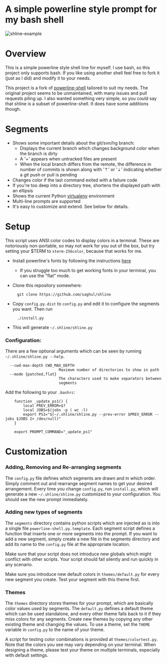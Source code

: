 A simple powerline style prompt for my bash shell
=================================================

![shline-example](https://raw.github.com/saghul/shline/master/example.png)

# Overview

This is a simple powerline style shell line for myself. I use bash, so this project only
supports bash. If you like using another shell feel free to fork it (just as I did) and
modify it to your needs.

This project is a fork of [powerline-shell](https://github.com/milkbikis/powerline-shell)
tailored to suit my needs. The original project seems to be unmaintained, with many issues
and pull requests piling up. I also wanted something very simple, so you could say that
shline is a subset of powerline-shell. It does have some additions though.


# Segments

* Shows some important details about the git/svn/hg branch:
    * Displays the current branch which changes background color when the branch is dirty
    * A '+' appears when untracked files are present
    * When the local branch differs from the remote, the difference in number of commits is
      shown along with '⇡' or '⇣' indicating whether a git push or pull is pending
* Changes color if the last command exited with a failure code
* If you're too deep into a directory tree, shortens the displayed path with an ellipsis
* Shows the current Python [virtualenv](http://www.virtualenv.org/) environment
* Multi-line prompts are supported
* It's easy to customize and extend. See below for details.


# Setup

This script uses ANSI color codes to display colors in a terminal. These are
notoriously non-portable, so may not work for you out of the box, but try
setting your $TERM to `xterm-256color`, because that works for me.

* Install powerline's fonts by following the instructions [here](https://powerline.readthedocs.org/en/latest/installation.html#fonts-installation)

  * If you struggle too much to get working fonts in your terminal, you can use the "flat" mode.

* Clone this repository somewhere:

        git clone https://github.com/saghul/shline

* Copy `config.py.dist` to `config.py` and edit it to configure the segments you want. Then run

        ./install.py

* This will generate `~/.shline/shline.py`

### Configuration:

There are a few optional arguments which can be seen by running `~/.shline/shline.py --help`.

```
  --cwd-max-depth CWD_MAX_DEPTH
                        Maximum number of directories to show in path
  --mode {patched,flat}
                        The characters used to make separators between
                        segments
```

Add the following to your `.bashrc`:

        function _update_ps1() {
            local PREV_ERROR=$?
            local JOBS=$(jobs -p | wc -l)
            export PS1="$(~/.shline/shline.py --prev-error $PREV_ERROR --jobs $JOBS 2> /dev/null)"
        }

        export PROMPT_COMMAND="_update_ps1"


# Customization

### Adding, Removing and Re-arranging segments

The `config.py` file defines which segments are drawn and in which order. Simply
comment out and rearrange segment names to get your desired arrangement. Every
time you change `config.py`, run `install.py`, which will generate a new
`~/.shline/shline.py` customized to your configuration. You should see the new
prompt immediately.

### Adding new types of segments

The `segments` directory contains python scripts which are injected as is into
a single file `powerline-shell.py.template`. Each segment script defines a
function that inserts one or more segments into the prompt. If you want to add a
new segment, simply create a new file in the segments directory and add its name
to the `config.py` file at the appropriate location.

Make sure that your script does not introduce new globals which might conflict
with other scripts. Your script should fail silently and run quickly in any
scenario.

Make sure you introduce new default colors in `themes/default.py` for every new
segment you create. Test your segment with this theme first.

### Themes

The `themes` directory stores themes for your prompt, which are basically color
values used by segments. The `default.py` defines a default theme which can be
used standalone, and every other theme falls back to it if they miss colors for
any segments. Create new themes by copying any other existing theme and
changing the values. To use a theme, set the `THEME` variable in `config.py` to
the name of your theme.

A script for testing color combinations is provided at `themes/colortest.py`.
Note that the colors you see may vary depending on your terminal. When designing
a theme, please test your theme on multiple terminals, especially with default
settings.

